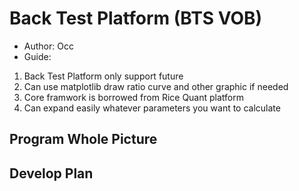 # Back Test Platform (BTS VOB)
* Author: Occ
* Guide:

1. Back Test Platform only support future 
2. Can use matplotlib draw ratio curve and other graphic if needed
3. Core framwork is borrowed from Rice Quant platform
4. Can expand easily whatever parameters you want to calculate

## Program Whole Picture
## Develop Plan
